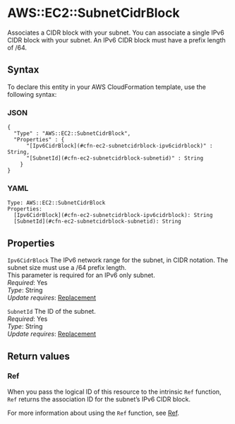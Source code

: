 # AWS::EC2::SubnetCidrBlock<a name="aws-resource-ec2-subnetcidrblock"></a>

Associates a CIDR block with your subnet\. You can associate a single IPv6 CIDR block with your subnet\. An IPv6 CIDR block must have a prefix length of /64\.

## Syntax<a name="aws-resource-ec2-subnetcidrblock-syntax"></a>

To declare this entity in your AWS CloudFormation template, use the following syntax:

### JSON<a name="aws-resource-ec2-subnetcidrblock-syntax.json"></a>

```
{
  "Type" : "AWS::EC2::SubnetCidrBlock",
  "Properties" : {
      "[Ipv6CidrBlock](#cfn-ec2-subnetcidrblock-ipv6cidrblock)" : String,
      "[SubnetId](#cfn-ec2-subnetcidrblock-subnetid)" : String
    }
}
```

### YAML<a name="aws-resource-ec2-subnetcidrblock-syntax.yaml"></a>

```
Type: AWS::EC2::SubnetCidrBlock
Properties:
  [Ipv6CidrBlock](#cfn-ec2-subnetcidrblock-ipv6cidrblock): String
  [SubnetId](#cfn-ec2-subnetcidrblock-subnetid): String
```

## Properties<a name="aws-resource-ec2-subnetcidrblock-properties"></a>

`Ipv6CidrBlock` <a name="cfn-ec2-subnetcidrblock-ipv6cidrblock"></a>
The IPv6 network range for the subnet, in CIDR notation\. The subnet size must use a /64 prefix length\.  
This parameter is required for an IPv6 only subnet\.  
_Required_: Yes  
_Type_: String  
_Update requires_: [Replacement](https://docs.aws.amazon.com/AWSCloudFormation/latest/UserGuide/using-cfn-updating-stacks-update-behaviors.html#update-replacement)

`SubnetId` <a name="cfn-ec2-subnetcidrblock-subnetid"></a>
The ID of the subnet\.  
_Required_: Yes  
_Type_: String  
_Update requires_: [Replacement](https://docs.aws.amazon.com/AWSCloudFormation/latest/UserGuide/using-cfn-updating-stacks-update-behaviors.html#update-replacement)

## Return values<a name="aws-resource-ec2-subnetcidrblock-return-values"></a>

### Ref<a name="aws-resource-ec2-subnetcidrblock-return-values-ref"></a>

When you pass the logical ID of this resource to the intrinsic `Ref` function, `Ref` returns the association ID for the subnet’s IPv6 CIDR block\.

For more information about using the `Ref` function, see [Ref](https://docs.aws.amazon.com/AWSCloudFormation/latest/UserGuide/intrinsic-function-reference-ref.html)\.
